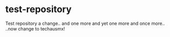 # test-repository
Test repository
a change.. and one more
and yet one more
and once more..
..now change to techausmx!